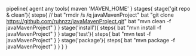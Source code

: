 pipeline{
    agent any
    tools{
        maven 'MAVEN_HOME'
    }
    stages{
        stage('git repo & clean'){
            steps{
               // bat "rmdir /s /q javaMavenProject"
                bat "git clone https://github.com/ruhnzz/javaMavenProject.git"
                bat "mvn clean -f javaMavenProject"
            }
        }
        stage('install'){
                steps{
                    bat "mvn install -f javaMavenProject"
                }
            }
            stage('test'){
                steps{
                    bat "mvn test -f javaMavenProject"
                }
            }
            stage('package'){
                steps{
                    bat "mvn package -f javaMavenProject"
                }
            }
        }
    }
